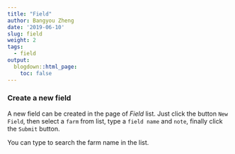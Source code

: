 ```yaml
---
title: "Field"
author: Bangyou Zheng
date: '2019-06-10'
slug: field
weight: 2
tags:
  - field
output:
  blogdown::html_page:
    toc: false
---
```


### Create a new field
A new field can be created in the page of *Field* list. Just click the button `New Field`, then select a `farm` from list, 
type a `field name` and  `note`, finally click the `Submit` button. 

You can type to search the farm name in the list.

